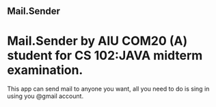 ## Mail.Sender
# Mail.Sender by AIU COM20 (A) student for CS 102:JAVA midterm examination. 
This app can send mail to anyone you want, all you need to do is sing in using you @gmail account.
